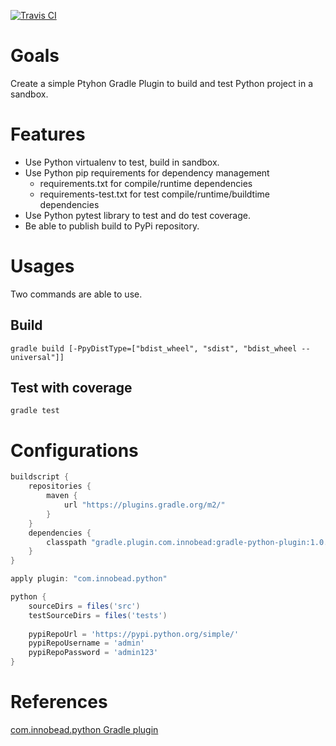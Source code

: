 [![Travis CI](https://travis-ci.org/innobead/pygradle.svg)](https://travis-ci.org/innobead/pygradle)

# Goals
Create a simple Ptyhon Gradle Plugin to build and test Python project in a sandbox. 

# Features
* Use Python virtualenv to test, build in sandbox.
* Use Python pip requirements for dependency management
  * requirements.txt for compile/runtime dependencies
  * requirements-test.txt for test compile/runtime/buildtime dependencies
* Use Python pytest library to test and do test coverage.
* Be able to publish build to PyPi repository.

# Usages
Two commands are able to use.
## Build
`gradle build [-PpyDistType=["bdist_wheel", "sdist", "bdist_wheel --universal"]]`

## Test with coverage
`gradle test`

# Configurations
```groovy
buildscript {
    repositories {
        maven {
            url "https://plugins.gradle.org/m2/"
        }
    }
    dependencies {
        classpath "gradle.plugin.com.innobead:gradle-python-plugin:1.0.12"
    }
}

apply plugin: "com.innobead.python"

python {
    sourceDirs = files('src')
    testSourceDirs = files('tests')
    
    pypiRepoUrl = 'https://pypi.python.org/simple/'
    pypiRepoUsername = 'admin'
    pypiRepoPassword = 'admin123'
}

```

# References
[com.innobead.python Gradle plugin](https://plugins.gradle.org/plugin/com.innobead.python)
